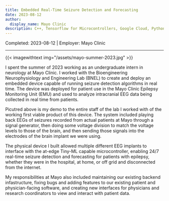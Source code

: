 ```yaml
---
title: Embedded Real-Time Seizure Detection and Forecasting
date: 2023-08-12
author: 
  display_name: Mayo Clinic
description: C++, Tensorflow for Microcontrollers, Google Cloud, Python, Grafana, InfluxDB
---
```

Completed: 2023-08-12 | Employer: Mayo Clinic

---

{{< imagewithtext img="/assets/mayo-summer-2023.jpg" >}}

I spent the summer of 2023 working as an undergraduate intern in neurology at Mayo Clinic. I worked with the Bioengineering Neurophysiology and Engineering Lab (BNEL) to create and deploy an embedded device capable of running seizure detection algorithms in real time. The device was deployed for patient use in the Mayo Clinic Epilepsy Monitoring Unit (EMU) and used to analyze intracranial EEG data being collected in real time from patients.

Picutred above is my demo to the entire staff of the lab I worked with of the working first viable product of this device. The system included playing back EEGs of seizures recorded from actual patients at Mayo through a signal generator, then doing some voltage division to match the voltage levels to those of the brain, and then sending those signals into the electrodes of the brain implant we were using. 

The physical device I built allowed multiple different EEG implants to interface with the at-edge Tiny-ML capable microcontroller, enabling 24/7 real-time seizure detection and forecasting for patients with epilepsy, whether they were in the hospital, at home, or off grid and disconnected from the internet.

My responsibilities at Mayo also included maintaining our existing backend infastructure, fixing bugs and adding features to our existing patient and physician-facing software, and creating new interfaces for physicians and research coordinators to view and interact with patient data.
